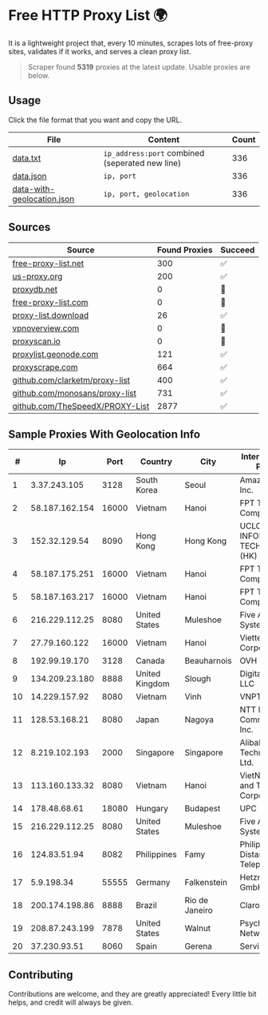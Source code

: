 
# Free HTTP Proxy List 🌍

It is a lightweight project that, every 10 minutes, scrapes lots of free-proxy sites, validates if it works, and serves a clean proxy list.


> Scraper found **5319** proxies at the latest update. Usable proxies are below.

## Usage

Click the file format that you want and copy the URL.


|File|Content|Count|
|----|-------|-----|
|[data.txt](https://raw.githubusercontent.com/themiralay/Proxy-List-World/master/data.txt)|`ip_address:port` combined (seperated new line)|336|
|[data.json](https://raw.githubusercontent.com/themiralay/Proxy-List-World/master/data.json)|`ip, port`|336|
|[data-with-geolocation.json](https://raw.githubusercontent.com/themiralay/Proxy-List-World/master/data-with-geolocation.json)|`ip, port, geolocation`|336|

## Sources

|Source|Found Proxies|Succeed|
|------|-------------|-------|
|[free-proxy-list.net](https://free-proxy-list.net)|300|✅|
|[us-proxy.org](https://www.us-proxy.org)|200|✅|
|[proxydb.net](http://proxydb.net)|0|🚫|
|[free-proxy-list.com](https://free-proxy-list.com/?page=&port=&type%5B%5D=http&type%5B%5D=https&up_time=0&search=Search)|0|🚫|
|[proxy-list.download](https://www.proxy-list.download/HTTP)|26|✅|
|[vpnoverview.com](https://vpnoverview.com/privacy/anonymous-browsing/free-proxy-servers)|0|🚫|
|[proxyscan.io](https://www.proxyscan.io)|0|🚫|
|[proxylist.geonode.com](https://proxylist.geonode.com/api/proxy-list?limit=300&page=1&sort_by=lastChecked&sort_type=desc&protocols=http,https)|121|✅|
|[proxyscrape.com](https://api.proxyscrape.com/v2/?request=displayproxies&protocol=http&timeout=10000&country=all&ssl=all&anonymity=all)|664|✅|
|[github.com/clarketm/proxy-list](https://raw.githubusercontent.com/clarketm/proxy-list/master/proxy-list-raw.txt)|400|✅|
|[github.com/monosans/proxy-list](https://raw.githubusercontent.com/monosans/proxy-list/main/proxies/http.txt)|731|✅|
|[github.com/TheSpeedX/PROXY-List](https://raw.githubusercontent.com/TheSpeedX/PROXY-List/master/http.txt)|2877|✅|


## Sample Proxies With Geolocation Info

|#|Ip|Port|Country|City|Internet Service Provider|
|-|--|----|-------|----|-------------------------|
|1|3.37.243.105|3128|South Korea|Seoul|Amazon.com, Inc.|
|2|58.187.162.154|16000|Vietnam|Hanoi|FPT Telecom Company|
|3|152.32.129.54|8090|Hong Kong|Hong Kong|UCLOUD INFORMATION TECHNOLOGY (HK) LIMITED|
|4|58.187.175.251|16000|Vietnam|Hanoi|FPT Telecom Company|
|5|58.187.163.217|16000|Vietnam|Hanoi|FPT Telecom Company|
|6|216.229.112.25|8080|United States|Muleshoe|Five Area Systems, LLC|
|7|27.79.160.122|16000|Vietnam|Hanoi|Viettel Corporation|
|8|192.99.19.170|3128|Canada|Beauharnois|OVH SAS|
|9|134.209.23.180|8888|United Kingdom|Slough|DigitalOcean, LLC|
|10|14.229.157.92|8080|Vietnam|Vinh|VNPT|
|11|128.53.168.21|8080|Japan|Nagoya|NTT PC Communications, Inc.|
|12|8.219.102.193|2000|Singapore|Singapore|Alibaba (US) Technology Co., Ltd.|
|13|113.160.133.32|8080|Vietnam|Hanoi|VietNam Post and Telecom Corporation|
|14|178.48.68.61|18080|Hungary|Budapest|UPC|
|15|216.229.112.25|8080|United States|Muleshoe|Five Area Systems, LLC|
|16|124.83.51.94|8082|Philippines|Famy|Philippine Long Distance Telephone Co.|
|17|5.9.198.34|55555|Germany|Falkenstein|Hetzner Online GmbH|
|18|200.174.198.86|8888|Brazil|Rio de Janeiro|Claro S.A|
|19|208.87.243.199|7878|United States|Walnut|Psychz Networks|
|20|37.230.93.51|8060|Spain|Gerena|Servihosting|



## Contributing

Contributions are welcome, and they are greatly appreciated! Every
little bit helps, and credit will always be given.

